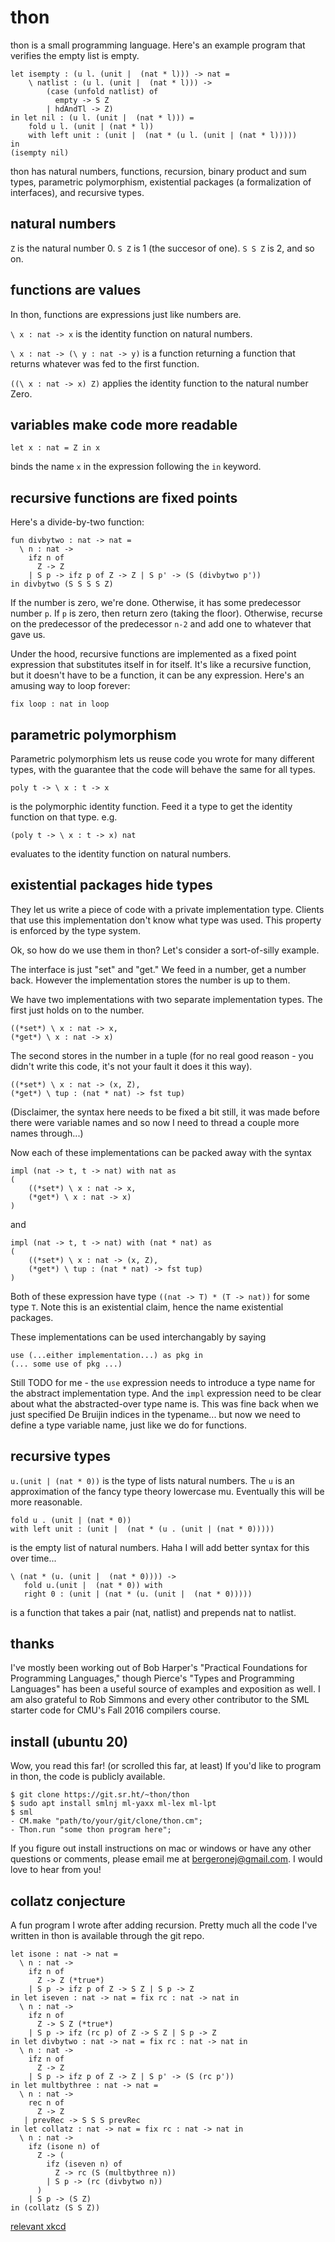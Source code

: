 # thon

thon is a small programming language. Here's an example program that
verifies the empty list is empty.

    let isempty : (u l. (unit |  (nat * l))) -> nat =
        \ natlist : (u l. (unit |  (nat * l))) ->
            (case (unfold natlist) of
              empty -> S Z
            | hdAndTl -> Z)
    in let nil : (u l. (unit |  (nat * l))) =
        fold u l. (unit | (nat * l))
        with left unit : (unit |  (nat * (u l. (unit | (nat * l)))))
    in
    (isempty nil)

thon has natural numbers, functions, recursion, binary product and sum
types, parametric polymorphism, existential packages (a formalization of
interfaces), and recursive types.

## natural numbers

`Z` is the natural number 0. `S Z` is 1 (the succesor of one). `S S Z` is 2, and so on.

## functions are values

In thon, functions are expressions just like numbers are.

`\ x : nat -> x` is the identity function on natural numbers.

`\ x : nat -> (\ y : nat -> y)` is a function returning a
function that returns whatever was fed to the first function.

`((\ x : nat -> x) Z)` applies the identity function to the natural number Zero.

## variables make code more readable

```
let x : nat = Z in x
```
binds the name `x` in the expression following the `in` keyword.

## recursive functions are fixed points

Here's a divide-by-two function:

```
fun divbytwo : nat -> nat =
  \ n : nat ->
    ifz n of
      Z -> Z
    | S p -> ifz p of Z -> Z | S p' -> (S (divbytwo p'))
in divbytwo (S S S S Z)
```
If the number is zero, we're done. Otherwise, it has some predecessor
number `p`. If `p` is zero, then return zero (taking the
floor). Otherwise, recurse on the predecessor of the predecessor `n-2`
and add one to whatever that gave us.

Under the hood, recursive functions are implemented as a fixed point
expression that substitutes itself in for itself. It's like a
recursive function, but it doesn't have to be a function, it can be
any expression. Here's an amusing way to loop forever:

```
fix loop : nat in loop
```

## parametric polymorphism

Parametric polymorphism lets us reuse code you wrote for many
different types, with the guarantee that the code will behave the
same for all types.

```
poly t -> \ x : t -> x
```
is the polymorphic identity function. Feed it a type to get the
identity function on that type. e.g.

```
(poly t -> \ x : t -> x) nat
```
evaluates to the identity function on natural numbers.

## existential packages hide types

They let us write a piece of code with a private implementation
type. Clients that use this implementation don't know what type was
used. This property is enforced by the type system.

Ok, so how do we use them in thon? Let's consider a sort-of-silly
example.

The interface is just "set" and "get." We feed in a number, get a
number back. However the implementation stores the number is up to
them.

We have two implementations with two separate implementation
types. The first just holds on to the number.
```
((*set*) \ x : nat -> x,
(*get*) \ x : nat -> x)
```
The second stores in the number in a tuple (for no real good reason -
you didn't write this code, it's not your fault it does it this way).

```
((*set*) \ x : nat -> (x, Z),
(*get*) \ tup : (nat * nat) -> fst tup)
```

(Disclaimer, the syntax here needs to be fixed a bit still, it was
made before there were variable names and so now I need to thread a
couple more names through...)

Now each of these implementations can be packed away with the syntax

```
impl (nat -> t, t -> nat) with nat as
(
    ((*set*) \ x : nat -> x,
    (*get*) \ x : nat -> x)
)
```
and

```
impl (nat -> t, t -> nat) with (nat * nat) as
(
    ((*set*) \ x : nat -> (x, Z),
    (*get*) \ tup : (nat * nat) -> fst tup)
)
```

Both of these expression have type `((nat -> T) * (T -> nat))` for some type `T`. Note this is an existential claim, hence the name existential packages.

These implementations can be used interchangably by saying

```
use (...either implementation...) as pkg in
(... some use of pkg ...)
```

Still TODO for me - the `use` expression needs to introduce a type
name for the abstract implementation type. And the `impl` expression
need to be clear about what the abstracted-over type name is. This was
fine back when we just specified De Bruijin indices in the
typename... but now we need to define a type variable name, just like
we do for functions.

## recursive types

`u.(unit | (nat * 0))` is the type of lists natural numbers. The `u`
is an approximation of the fancy type theory lowercase mu. Eventually
this will be more reasonable.

```
fold u . (unit | (nat * 0))
with left unit : (unit |  (nat * (u . (unit | (nat * 0)))))
```

is the empty list of natural numbers. Haha I will add better syntax for this over time...

```
\ (nat * (u. (unit |  (nat * 0)))) ->
   fold u.(unit |  (nat * 0)) with
   right 0 : (unit | (nat * (u. (unit |  (nat * 0)))))
```

is a function that takes a pair (nat, natlist) and prepends nat to natlist.

## thanks

I've mostly been working out of Bob Harper's "Practical Foundations for
Programming Languages," though Pierce's "Types and Programming Languages" has
been a useful source of examples and exposition as well. I am also
grateful to Rob Simmons and every other contributor to the SML starter
code for CMU's Fall 2016 compilers course.

## install (ubuntu 20)

Wow, you read this far! (or scrolled this far, at least) If you'd like
to program in thon, the code is publicly available.

    $ git clone https://git.sr.ht/~thon/thon
    $ sudo apt install smlnj ml-yaxx ml-lex ml-lpt
    $ sml
    - CM.make "path/to/your/git/clone/thon.cm";
    - Thon.run "some thon program here";

If you figure out install instructions on mac or windows or have any
other questions or comments, please email me at
bergeronej@gmail.com. I would love to hear from you!

## collatz conjecture

A fun program I wrote after adding recursion. Pretty much all the code
I've written in thon is available through the git repo.

```
let isone : nat -> nat = 
  \ n : nat ->
    ifz n of
      Z -> Z (*true*)
    | S p -> ifz p of Z -> S Z | S p -> Z
in let iseven : nat -> nat = fix rc : nat -> nat in
  \ n : nat ->
    ifz n of
      Z -> S Z (*true*)
    | S p -> ifz (rc p) of Z -> S Z | S p -> Z
in let divbytwo : nat -> nat = fix rc : nat -> nat in
  \ n : nat ->
    ifz n of
      Z -> Z
    | S p -> ifz p of Z -> Z | S p' -> (S (rc p'))
in let multbythree : nat -> nat =
  \ n : nat ->
    rec n of
      Z -> Z
   | prevRec -> S S S prevRec
in let collatz : nat -> nat = fix rc : nat -> nat in
  \ n : nat ->
    ifz (isone n) of
      Z -> (
        ifz (iseven n) of
          Z -> rc (S (multbythree n))
        | S p -> (rc (divbytwo n))
      )
    | S p -> (S Z)
in (collatz (S S Z))
```

[relevant xkcd](https://xkcd.com/710/)